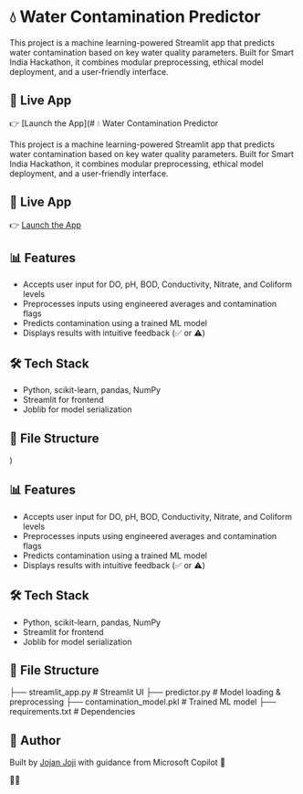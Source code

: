 # 💧 Water Contamination Predictor

This project is a machine learning-powered Streamlit app that predicts water contamination based on key water quality parameters. Built for Smart India Hackathon, it combines modular preprocessing, ethical model deployment, and a user-friendly interface.

## 🚀 Live App

👉 [Launch the App](# 💧 Water Contamination Predictor

This project is a machine learning-powered Streamlit app that predicts water contamination based on key water quality parameters. Built for Smart India Hackathon, it combines modular preprocessing, ethical model deployment, and a user-friendly interface.

## 🚀 Live App

👉 [Launch the App](https://joj48-water-contamination-predictor-streamlit-app-5dtzht.streamlit.app/)

## 📊 Features

- Accepts user input for DO, pH, BOD, Conductivity, Nitrate, and Coliform levels
- Preprocesses inputs using engineered averages and contamination flags
- Predicts contamination using a trained ML model
- Displays results with intuitive feedback (✅ or ⚠️)

## 🛠️ Tech Stack

- Python, scikit-learn, pandas, NumPy
- Streamlit for frontend
- Joblib for model serialization

## 📁 File Structure
)

## 📊 Features

- Accepts user input for DO, pH, BOD, Conductivity, Nitrate, and Coliform levels
- Preprocesses inputs using engineered averages and contamination flags
- Predicts contamination using a trained ML model
- Displays results with intuitive feedback (✅ or ⚠️)

## 🛠️ Tech Stack

- Python, scikit-learn, pandas, NumPy
- Streamlit for frontend
- Joblib for model serialization

## 📁 File Structure
├── streamlit_app.py         # Streamlit UI ├── predictor.py             # Model loading & preprocessing ├── contamination_model.pkl  # Trained ML model ├── requirements.txt         # Dependencies

## 🧠 Author

Built by [Jojan Joji](https://github.com/joj48) with guidance from Microsoft Copilot 🤝




